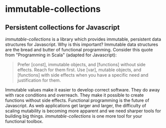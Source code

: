 immutable-collections
=====================

Persistent collections for Javascript
-------------------------------------

_immutable-collections_ is a library which provides immutable, persistent data structures for Javascript. Why is this important? Immutable data structures are the bread and butter of functional programming. Consider this quote from "Programming in Scala" (adapted for Javascript):

> Prefer [const], immutable objects, and [functions] without side effects. Reach for them first. Use [var], mutable objects, and [functions] with side effects when you have a specific need and justification for them.

Immutable values make it easier to develop correct software. They do away with race conditions and overreach. They make it possible to create functions without side effects. Functional programming is the future of Javascript. As web applications get larger and larger, the difficulty of scaling mutability is becoming more apparent and we need sharper tools for building big things. _immutable-collections_ is one more tool for your functional toolbox.